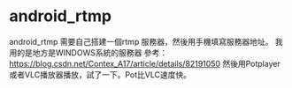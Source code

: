 
# android_rtmp
android_rtmp
需要自己搭建一個rtmp 服務器，然後用手機填寫服務器地址。 我用的是地方是WINDOWS系統的服務器 參考：https://blog.csdn.net/Contex_A17/article/details/82191050
然後用Potplayer 或者VLC播放器播放，試了一下。Pot比VLC速度快。
